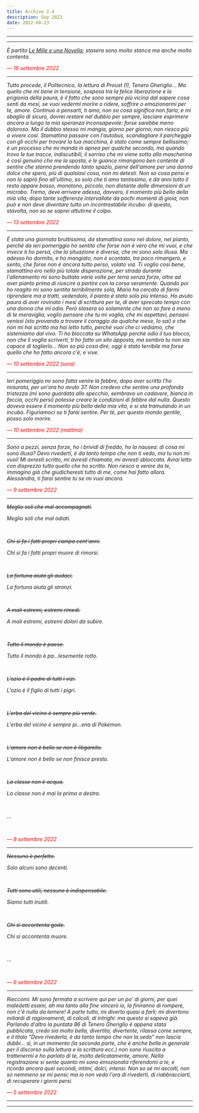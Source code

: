 ```yaml
---
title: Archive 2.4
description: Sep 2022
date: 2022-08-23
---
```


---
---

*È partito [Le Mille e una Novella](https://miry1919.github.io/hugosite/podcast/le-mille-e-una-novella/); stasera sono molto stanca ma anche molto contenta.*

<span style="color:red">*— 16 settembre 2022*</span>

---

*Tutto procede, il Politecnico, la lettura di Proust (!), Tenero Gheriglio... Ma quello che mi tiene in tensione, sospesa tra la felice liberazione e la prigionia della paura, è il fatto che sono sempre più vicina dal sapere cosa senti da mesi, se vuoi vedermi morire o ridere, soffrire o emozionarmi per te, amore. Continuo a pensarti, ti amo, non so cosa significa non farlo, e mi sbaglio di sicuro, dovrei restare nel dubbio per sempre, lasciare esprimere ancora a lungo la mia speranza inconsapevole: forse sarebbe meno doloroso. Ma il dubbio stesso mi mangia, giorno per giorno; non riesco più a vivere così. Stamattina passare con l'autobus, scandagliare il parcheggio con gli occhi per trovare la tua macchina, è stato come sempre bellissimo; è un processo che mi manda in apnea per qualche secondo, ma quando trovo le tue tracce, indiscutibili, il sorriso che mi viene sotto alla mascherina è così genuino che me la sposta, e le guance rimangono ben contente di sentire che stanno prendendo tanto spazio, piene dell'amore per una donna dolce che spero, più di qualsiasi cosa, non mi detesti. Non so cosa pensi e non lo saprò fino all'ultimo, so solo che ti amo tantissimo, e da anni tutto il resto appare basso, monotono, piccolo, non distante dalle dimensioni di un microbo. Tremo, deve arrivare adesso, davvero, il momento più bello della mia vita; dopo tante sofferenze intervallate da pochi momenti di gioia, non può e non deve diventare tutto un incontrastabile incubo: di questo, stavolta, non so se saprei attutirne il colpo.*

<span style="color:red">*— 13 settembre 2022*</span>

---

*È stata una giornata bruttissima, da stamattina sono nel dolore, nel pianto, perché da ieri pomeriggio ho sentito che forse non è vero che mi vuoi, e che invece ti ho persa, che la situazione è diversa, che mi sono solo illusa. Ma adesso ho dormito, e ho mangiato, non è scontato, tra poco rimangerò, e sento, che forse non è ancora tutto perso, volato via. Ti voglio così bene, stamattina ero nella più totale disperazione, per strada durante l'allenamento mi sono buttata varie volte per terra senza forze, oltre ad aver pianto prima di riuscire a partire con la corsa veramente. Quando poi ho reagito mi sono sentita terribilmente sola, Mario ha cercato di farmi riprendere ma a tratti, vedendolo, il pianto è stato solo più intenso. Ho avuto paura di aver rovinato i mesi di scrittura per te, di aver sprecato tempo con una donna che mi odia. Però stasera so solamente che non so fare a meno di te meraviglia, voglio pensare che tu mi voglia, che mi aspettavi, pensavi venissi (sto provando a trovare il coraggio da qualche mese, lo sai) e che non mi hai scritto ma hai letto tutto, perché vuoi che ci vediamo, che sistemiamo dal vivo. Ti ho bloccata su WhatsApp perché odio il tuo blocco, non che lì voglia scriverti, ti ho fatto un sito apposta, ma sembra tu non sia capace di toglierlo... Non so più cosa dire, oggi è stato terribile ma forse quello che ho fatto ancora c'è, e vive.*

<span style="color:red">*— 10 settembre 2022 (sera)*</span>

---

*Ieri pomeriggio mi sono fatta venire la febbre, dopo aver scritto l'ho misurata, per un'ora ho avuto 37. Non credevo che sentire una profonda tristezza (mi sono guardata allo specchio, sembravo un cadavere, bianca in faccia, occhi persi) potesse creare le condizioni di febbre dal nulla. Questo doveva essere il momento più bello della mia vita, e si sta tramutando in un incubo. Figuriamoci se ti farai sentire. Per te, per questo mondo gentile, posso solo morire.*

<span style="color:red">*— 10 settembre 2022 (mattina)*</span>

---

*Sono a pezzi, senza forze, ho i brividi di freddo, ho la nausea: di cosa mi sono illusa? Devo rivederti, è da tanto tempo che non ti vedo, ma tu non mi vuoi! Mi avresti scritto, mi avresti chiamata, mi avresti sbloccata. Avrai letto con disprezzo tutto quello che ho scritto. Non riesco a venire da te, immagino già che giudicheresti tutto di me, come hai fatto allora. Alessandra, ti farai sentire tu se mi vuoi ancora.*

<span style="color:red">*— 9 settembre 2022*</span>

---

*<del>Meglio soli che mal accompagnati.*

*Meglio soli che mal odiati.*

&nbsp;

*<del>Chi si fa i fatti propri campa cent'anni.*

*Chi si fa i fatti propri muore di rimorsi.*

&nbsp;

*<del>La fortuna aiuta gli audaci.*

*La fortuna aiuta gli stronzi.*

&nbsp;

*<del>A mali estremi, estremi rimedi.*

*A mali estremi, estremi dolori da subire.*

&nbsp;

*<del>Tutto il mondo è paese.*

*Tutto il mondo è pa...lesemente rotto.*

&nbsp;

*<del>L'ozio è il padre di tutti i vizi.*

*L'ozio è il figlio di tutti i pigri.*

&nbsp;

*<del>L'erba del vicino è sempre più verde.*

*L'erba del vicino è sempre pi...ena di Pokémon.*

&nbsp;

*<del>L'amore non è bello se non è litigarello.*

*L'amore non è bello se non finisce presto.*

&nbsp;

*<del>La classe non è acqua.*

*La classe non è mai la prima a destra.*

&nbsp;

...

&nbsp;

<span style="color:red">*— 8 settembre 2022*</span>

---

*<del>Nessuno è perfetto.*

*Solo alcuni sono decenti.*

&nbsp;

*<del>Tutti sono utili, nessuno è indispensabile.*

*Siamo tutti inutili.*

&nbsp;

*<del>Chi si accontenta gode.*

*Chi si accontenta muore.*

&nbsp;

...

&nbsp;

<span style="color:red">*— 6 settembre 2022*</span>

---

*Rieccomi. Mi sono fermata a scrivere qui per un po' di giorni, per quei maledetti esami, ah ma tanto alla fine vincerò io, la finiranno di rompere, non c'è nulla da temere! A parte tutto, mi diverto quasi a farli; mi divertono miliardi di ragionamenti, di calcoli, di intrighi: ma questo si sapeva già. Parlando d'altro la puntata 86 di Tenero Gheriglio è appena stata pubblicata, credo sia molto bella, divertita, divertente, rilassa come sempre, e il titolo "Devo rivederla, è da tanto tempo che non la vedo" non lascia dubbi... sì, in un momento (la seconda parte, che è anche bella in generale per il discorso sulla lettura e la scrittura ecc.) non sono riuscita a trattenermi e ho parlato di te, molto delicatamente, amore. Nella registrazione si sente quanto mi sono emozionata riferendomi a te, e ricordo ancora quei secondi, intimi, dolci, intensi. Non so se mi ascolti, non so nemmeno se mi pensi; ma io non vedo l'ora di rivederti, di riabbracciarti, di recuperare i giorni persi.*

<span style="color:red">*— 5 settembre 2022*</span>

---
---
